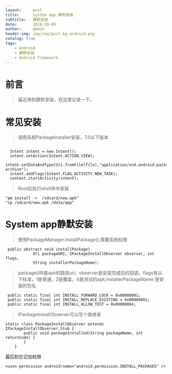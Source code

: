 ```yaml
---
layout:     post
title:      system app 静默安装
subtitle:   静默安装
date:       2018-10-09
author:     qkmin
header-img: img/img/post-bg-android.png
catalog: true
tags:
    - Android
    - 静默安装
    - Android Framework
---
```

# 前言

>最近用到静默安装，在这里记录一下。



# 常见安装

> 调用系统PackageInstaller安装，7.0以下版本

```

  Intent intent = new Intent();
  intent.setAction(Intent.ACTION_VIEW);
  intent.setDataAndType(Uri.fromFile(file),"application/vnd.android.package-archive");
  intent.addFlags(Intent.FLAG_ACTIVITY_NEW_TASK);
  context.startActivity(intent);

```

> Root后执行shell命令安装

 ```
"pm install -r  /sdcard/new.apk"
"cp /sdcard/new.apk /data/app"
 ```
# System app静默安装
>使用PackageManager.installPackage(),需要系统权限
>

```
 public abstract void installPackage(
            Uri packageURI, IPackageInstallObserver observer, int flags,
            String installerPackageName);
```

> packageURI是apk的路径uri，observer是安装完成后的回调，flags有以下标准，1是普通，2是覆盖，4是测试的apk;installerPackageName 是安装的包名

     public static final int INSTALL_FORWARD_LOCK = 0x00000001;
     public static final int INSTALL_REPLACE_EXISTING = 0x00000002;
     public static final int INSTALL_ALLOW_TEST = 0x00000004;

> IPackageInstallObserver可以写个类继承

```
static class PackageInstallObserver extends IPackageInstallObserver.Stub {
		public void packageInstalled(String packageName, int returnCode) {
		}
	}
```

最后别忘记加权限

`<uses-permission android:name="android.permission.INSTALL_PACKAGES" />`